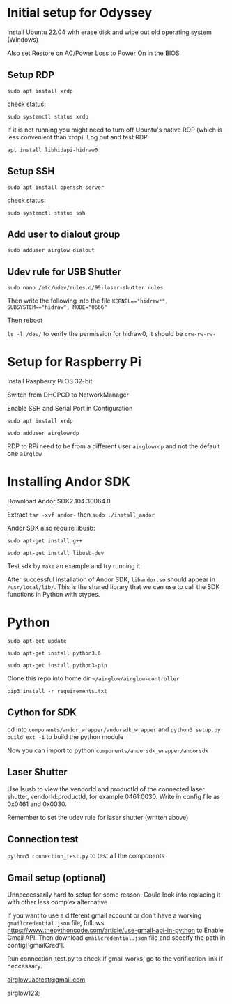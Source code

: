 # Initial setup for Odyssey

Install Ubuntu 22.04 with erase disk and wipe out old operating system (Windows)

Also set Restore on AC/Power Loss to Power On in the BIOS

## Setup RDP

`sudo apt install xrdp`

check status:

`sudo systemctl status xrdp`

If it is not running you might need to turn off Ubuntu's native RDP (which is less convenient than xrdp).
Log out and test RDP

`apt install libhidapi-hidraw0`

## Setup SSH

`sudo apt install openssh-server`

check status:

`sudo systemctl status ssh`

## Add user to dialout group

`sudo adduser airglow dialout`

## Udev rule for USB Shutter

`sudo nano /etc/udev/rules.d/99-laser-shutter.rules`

Then write the following into the file `KERNEL=="hidraw*", SUBSYSTEM=="hidraw", MODE="0666"`

Then reboot

`ls -l /dev/` to verify the permission for hidraw0, it should be `crw-rw-rw-`

# Setup for Raspberry Pi
Install Raspberry Pi OS 32-bit

Switch from DHCPCD to NetworkManager

Enable SSH and Serial Port in Configuration

`sudo apt install xrdp`

`sudo adduser airglowrdp`

RDP to RPi need to be from a different user `airglowrdp` and not the default one `airglow`

# Installing Andor SDK

Download Andor SDK2.104.30064.0

Extract `tar -xvf andor-` then `sudo ./install_andor`


Andor SDK also require libusb:

`sudo apt-get install g++`

`sudo apt-get install libusb-dev`

Test sdk by `make` an example and try running it

After successful installation of Andor SDK, `libandor.so` should appear in `/usr/local/lib/`. This is the shared library that we can use to call the SDK functions in Python with ctypes.

# Python
`sudo apt-get update`

`sudo apt-get install python3.6`

`sudo apt-get install python3-pip`

Clone this repo into home dir `~/airglow/airglow-controller`

`pip3 install -r requirements.txt`

## Cython for SDK

cd into `components/andor_wrapper/andorsdk_wrapper` and `python3 setup.py build_ext -i` to build the python module

Now you can import to python `components/andorsdk_wrapper/andorsdk`

## Laser Shutter

Use lsusb to view the vendorId and productId of the connected laser shutter, vendorId:productId, for example 0461:0030. Write in config file as 0x0461 and 0x0030.

Remember to set the udev rule for laser shutter (written above)

## Connection test

`python3 connection_test.py` to test all the components

## Gmail setup (optional)

Unneccessarily hard to setup for some reason. Could look into replacing it with other less complex alternative

If you want to use a different gmail account or don't have a working `gmailcredential.json` file, follows https://www.thepythoncode.com/article/use-gmail-api-in-python to Enable Gmail API. Then download `gmailcredential.json` file and specify the path in config['gmailCred'].

Run connection_test.py to check if gmail works, go to the verification link if neccessary. 

airglowuaotest@gmail.com

airglow123;
